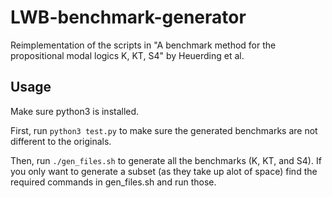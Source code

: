 # LWB-benchmark-generator
Reimplementation of the scripts in "A benchmark method for the propositional modal logics K, KT, S4" by Heuerding et al. 

## Usage
Make sure python3 is installed. 

First, run ```python3 test.py``` to make sure the generated benchmarks are not different to the originals. 

Then, run ```./gen_files.sh``` to generate all the benchmarks (K, KT, and S4).
If you only want to generate a subset (as they take up alot of space) find the required commands in gen_files.sh and run those. 
